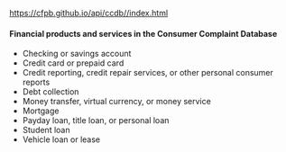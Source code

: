 

https://cfpb.github.io/api/ccdb//index.html  

#### Financial products and services in the Consumer Complaint Database  
* Checking or savings account  
* Credit card or prepaid card  
* Credit reporting, credit repair services, or other personal consumer reports  
* Debt collection  
* Money transfer, virtual currency, or money service  
* Mortgage  
* Payday loan, title loan, or personal loan  
* Student loan  
* Vehicle loan or lease  
